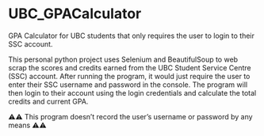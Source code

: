 # UBC_GPACalculator
GPA Calculator for UBC students that only requires the user to login to their SSC account.

This personal python project uses Selenium and BeautifulSoup to web scrap the scores and credits earned from the UBC Student Service Centre (SSC) account. After running the program, it would just require the user to enter their SSC username and password in the console. The program will then login to their account using the login credentials and calculate the total credits and current GPA.

⚠️⚠️ This program doesn’t record the user’s username or password by any means ⚠️⚠️
